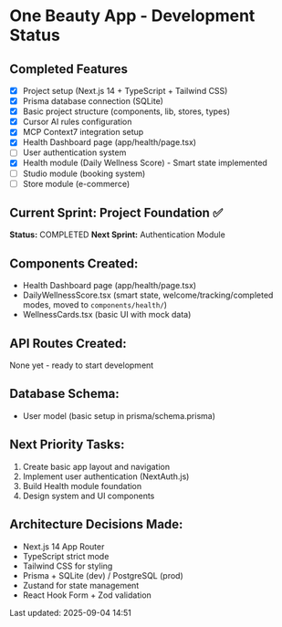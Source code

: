 ﻿# One Beauty App - Development Status

## Completed Features

- [x] Project setup (Next.js 14 + TypeScript + Tailwind CSS)
- [x] Prisma database connection (SQLite)
- [x] Basic project structure (components, lib, stores, types)
- [x] Cursor AI rules configuration
- [x] MCP Context7 integration setup
- [x] Health Dashboard page (app/health/page.tsx)
- [ ] User authentication system
- [x] Health module (Daily Wellness Score) - Smart state implemented
- [ ] Studio module (booking system)
- [ ] Store module (e-commerce)

## Current Sprint: Project Foundation ✅

**Status:** COMPLETED
**Next Sprint:** Authentication Module

## Components Created:

- Health Dashboard page (app/health/page.tsx)
- DailyWellnessScore.tsx (smart state, welcome/tracking/completed modes, moved to `components/health/`)
- WellnessCards.tsx (basic UI with mock data)

## API Routes Created:

None yet - ready to start development

## Database Schema:

- User model (basic setup in prisma/schema.prisma)

## Next Priority Tasks:

1. Create basic app layout and navigation
2. Implement user authentication (NextAuth.js)
3. Build Health module foundation
4. Design system and UI components

## Architecture Decisions Made:

- Next.js 14 App Router
- TypeScript strict mode
- Tailwind CSS for styling
- Prisma + SQLite (dev) / PostgreSQL (prod)
- Zustand for state management
- React Hook Form + Zod validation

Last updated: 2025-09-04 14:51
